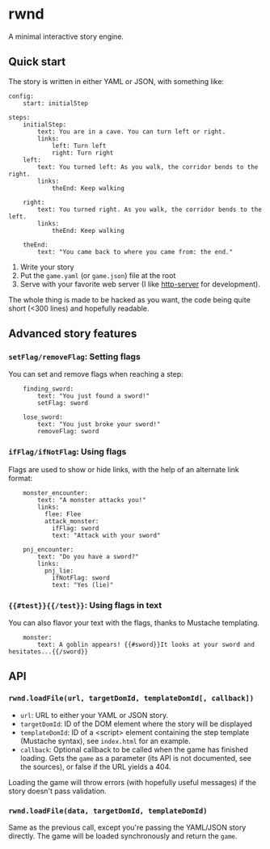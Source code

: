 # rwnd

A minimal interactive story engine.

## Quick start

The story is written in either YAML or JSON, with something like:

```
config:
    start: initialStep
    
steps: 
    initialStep:
        text: You are in a cave. You can turn left or right.
        links:
            left: Turn left
            right: Turn right
    left:
        text: You turned left: As you walk, the corridor bends to the right.
        links:
            theEnd: Keep walking
                
    right:
        text: You turned right. As you walk, the corridor bends to the left.
        links:
            theEnd: Keep walking
            
    theEnd:
        text: "You came back to where you came from: the end."
```

1. Write your story
2. Put the `game.yaml` (or `game.json`) file at the root
3. Serve with your favorite web server (I like [http-server](https://www.npmjs.com/package/http-server) for development).

The whole thing is made to be hacked as you want, the code being quite short (<300 lines) and hopefully readable.

## Advanced story features

### `setFlag/removeFlag`: Setting flags

You can set and remove flags when reaching a step:

```     
    finding_sword:
        text: "You just found a sword!"
        setFlag: sword
```

```     
    lose_sword:
        text: "You just broke your sword!"
        removeFlag: sword
```

### `ifFlag/ifNotFlag`: Using flags

Flags are used to show or hide links, with the help of an alternate link format:

```     
    monster_encounter:
        text: "A monster attacks you!"
        links:
          flee: Flee
          attack_monster:
            ifFlag: sword
            text: "Attack with your sword"
```

```     
    pnj_encounter:
        text: "Do you have a sword?"
        links:
          pnj_lie:
            ifNotFlag: sword
            text: "Yes (lie)"
```

### `{{#test}}{{/test}}`: Using flags in text

You can also flavor your text with the flags, thanks to Mustache templating.

```                 
    monster:
        text: A goblin appears! {{#sword}}It looks at your sword and hesitates...{{/sword}}
```

## API

### `rwnd.loadFile(url, targetDomId, templateDomId[, callback])`

* `url`: URL to either your YAML or JSON story.
* `targetDomId`: ID of the DOM element where the story will be displayed
* `templateDomId`: ID of a &lt;script> element containing the step template (Mustache syntax), see `index.html` for an example. 
* `callback`: Optional callback to be called when the game has finished loading. Gets the `game` as a parameter (its API is not documented, see the sources), or false if the URL yields a 404.

Loading the game will throw errors (with hopefully useful messages) if the story doesn't pass validation.

### `rwnd.loadFile(data, targetDomId, templateDomId)`

Same as the previous call, except you're passing the YAML/JSON story directly. The game will be loaded synchronously and return the `game`.
